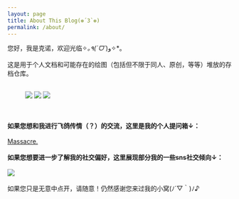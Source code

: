 ```yaml
---
layout: page
title: About This Blog(❁´3`❁)
permalink: /about/
---
```


您好，我是克诺，欢迎光临✧*｡٩(ˊᗜˋ*)و✧*｡
<br><br>
这是用于个人文档和可能存在的绘图（包括但不限于同人、原创，等等）堆放的存档仓库。
<br><br>
<figure class="third">
    <img src="https://s3.bmp.ovh/imgs/2023/03/14/5921072b07812b9d.png">
    <img src="https://s3.bmp.ovh/imgs/2023/03/14/be97d5668730f1e9.png">
    <img src="https://s3.bmp.ovh/imgs/2023/03/14/5049c0e566962b68.png">
</figure>


<br><br>
**如果您想和我进行飞鸽传情（？）的交流，这里是我的个人提问箱↓：**
<br><br>
[Massacre.](https://pushoong.com/zh-hans/ask/2681902403 "Massacre.")
<br><br>
**如果您想要进一步了解我的社交偏好，这里展现部分我的一些sns社交倾向↓：**
<br><br>
![](https://s3.bmp.ovh/imgs/2023/03/14/eec04ebd2e4eb757.jpg)
<br><br>
如果您只是无意中点开，请随意！仍然感谢您来过我的小窝(ﾉ´▽｀)ﾉ♪
